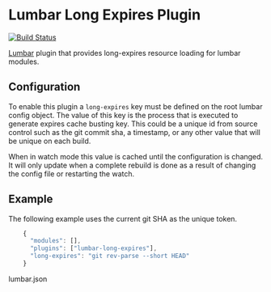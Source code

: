 # Lumbar Long Expires Plugin

[![Build Status](https://secure.travis-ci.org/walmartlabs/lumbar-long-expires.png?branch=master)](http://travis-ci.org/walmartlabs/lumbar-long-expires)

[Lumbar](https://github.com/walmartlabs/lumbar) plugin that provides long-expires resource loading for lumbar modules.

## Configuration

To enable this plugin a `long-expires` key must be defined on the root lumbar config
object. The value of this key is the process that is executed to generate expires
cache busting key. This could be a unique id from source control such as the git
commit sha, a timestamp, or any other value that will be unique on each build.

When in watch mode this value is cached until the configuration is changed. It will
only update when a complete rebuild is done as a result of changing the config file
or restarting the watch.

## Example

The following example uses the current git SHA as the unique token.

```javascript
    {
      "modules": [],
      "plugins": ["lumbar-long-expires"],
      "long-expires": "git rev-parse --short HEAD"
    }
```
lumbar.json
